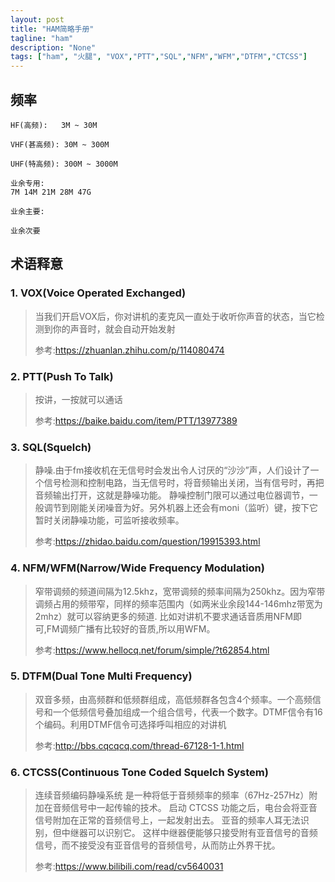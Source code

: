 ```yaml
---
layout: post
title: "HAM简略手册"
tagline: "ham"
description: "None"
tags: ["ham", "火腿", "VOX","PTT","SQL","NFM","WFM","DTFM","CTCSS"]
---
```


## 频率

```
HF(高频):   3M ~ 30M

VHF(甚高频): 30M ~ 300M

UHF(特高频): 300M ~ 3000M
```

```
业余专用:
7M 14M 21M 28M 47G

业余主要:

业余次要
```

## 术语释意

### 1. VOX(Voice Operated Exchanged)
> 当我们开启VOX后，你对讲机的麦克风一直处于收听你声音的状态，当它检测到你的声音时，就会自动开始发射
> 
> 参考:https://zhuanlan.zhihu.com/p/114080474

### 2. PTT(Push To Talk)
> 按讲，一按就可以通话
> 
> 参考:https://baike.baidu.com/item/PTT/13977389

### 3. SQL(Squelch)
> 静噪.由于fm接收机在无信号时会发出令人讨厌的“沙沙”声，人们设计了一个信号检测和控制电路，当无信号时，将音频输出关闭，当有信号时，再把音频输出打开，这就是静噪功能。
> 静噪控制门限可以通过电位器调节，一般调节到刚能关闭噪音为好。另外机器上还会有moni（监听）键，按下它暂时关闭静噪功能，可监听接收频率。
>
> 参考:https://zhidao.baidu.com/question/19915393.html

### 4. NFM/WFM(Narrow/Wide Frequency Modulation)
> 窄带调频的频道间隔为12.5khz，宽带调频的频率间隔为250khz。因为窄带调频占用的频带窄，同样的频率范围内（如两米业余段144-146mhz带宽为2mhz）就可以容纳更多的频道.
> 比如对讲机不要求通话音质用NFM即可,FM调频广播有比较好的音质,所以用WFM。
>
> 参考:https://www.hellocq.net/forum/simple/?t62854.html

### 5. DTFM(Dual Tone Multi Frequency)
> 双音多频，由高频群和低频群组成，高低频群各包含4个频率。一个高频信号和一个低频信号叠加组成一个组合信号，代表一个数字。DTMF信令有16个编码。利用DTMF信令可选择呼叫相应的对讲机
> 
> 参考:http://bbs.cqcqcq.com/thread-67128-1-1.html

### 6. CTCSS(Continuous Tone Coded Squelch System)
> 连续音频编码静噪系统
> 是一种将低于音频频率的频率（67Hz-257Hz）附加在音频信号中一起传输的技术。
> 启动 CTCSS 功能之后，电台会将亚音信号附加在正常的音频信号上，一起发射出去。
> 亚音的频率人耳无法识别，但中继器可以识别它。
> 这样中继器便能够只接受附有亚音信号的音频信号，而不接受没有亚音信号的音频信号，从而防止外界干扰。 
> 
> 参考:https://www.bilibili.com/read/cv5640031
